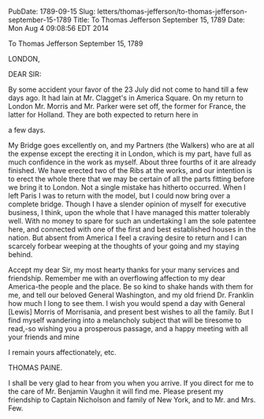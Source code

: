 PubDate: 1789-09-15
Slug: letters/thomas-jefferson/to-thomas-jefferson-september-15-1789
Title: To Thomas Jefferson  September 15, 1789
Date: Mon Aug  4 09:08:56 EDT 2014

   To Thomas Jefferson  September 15, 1789

   LONDON,

   DEAR SIR:

   By some accident your favor of the 23 July did not come to hand till a few
   days ago. It had lain at Mr. Clagget's in America Square. On my return to
   London Mr. Morris and Mr. Parker were set off, the former for France, the
   latter for Holland. They are both expected to return here in

   a few days.

   My Bridge goes excellently on, and my Partners (the Walkers) who are at
   all the expense except the erecting it in London, which is my part, have
   full as much confidence in the work as myself. About three fourths of it
   are already finished. We have erected two of the Ribs at the works, and
   our intention is to erect the whole there that we may be certain of all
   the parts fitting before we bring it to London. Not a single mistake has
   hitherto occurred. When I left Paris I was to return with the model, but I
   could now bring over a complete bridge. Though I have a slender opinion of
   myself for executive business, I think, upon the whole that I have managed
   this matter tolerably well. With no money to spare for such an undertaking
   I am the sole patentee here, and connected with one of the first and best
   established houses in the nation. But absent from America I feel a craving
   desire to return and I can scarcely forbear weeping at the thoughts of
   your going and my staying behind.

   Accept my dear Sir, my most hearty thanks for your many services and
   friendship. Remember me with an overflowing affection to my dear
   America-the people and the place. Be so kind to shake hands with them for
   me, and tell our beloved General Washington, and my old friend Dr.
   Franklin how much I long to see them. I wish you would spend a day with
   General [Lewis] Morris of Morrisania, and present best wishes to all the
   family. But I find myself wandering into a melancholy subject that will be
   tiresome to read,-so wishing you a prosperous passage, and a happy meeting
   with all your friends and mine

   I remain yours affectionately, etc.

   THOMAS PAINE.

   I shall be very glad to hear from you when you arrive. If you direct for
   me to the care of Mr. Benjamin Vaughn it will find me. Please present my
   friendship to Captain Nicholson and family of New York, and to Mr. and
   Mrs. Few.

    
